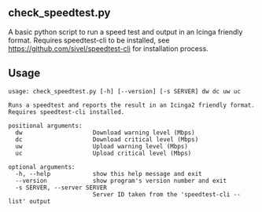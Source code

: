 ## check_speedtest.py
A basic python script to run a speed test and output in an Icinga friendly format. Requires speedtest-cli to be installed, see https://github.com/sivel/speedtest-cli for installation process.

## Usage
    usage: check_speedtest.py [-h] [--version] [-s SERVER] dw dc uw uc
    
    Runs a speedtest and reports the result in an Icinga2 friendly format. Requires speedtest-cli installed.
    
    positional arguments:
      dw                    Download warning level (Mbps)
      dc                    Download critical level (Mbps)
      uw                    Upload warning level (Mbps)
      uc                    Upload critical level (Mbps)

    optional arguments:
      -h, --help            show this help message and exit
      --version             show program's version number and exit
      -s SERVER, --server SERVER
                            Server ID taken from the 'speedtest-cli --list' output